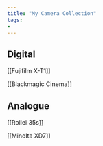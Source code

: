 ```yaml
---
title: "My Camera Collection"
tags: 
- 
---
```


## Digital

[[Fujifilm X-T1]]

[[Blackmagic Cinema]]

## Analogue


[[Rollei 35s]]

[[Minolta XD7]]